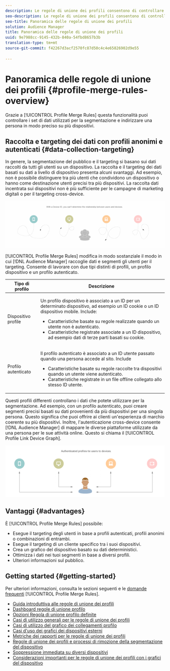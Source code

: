 ```yaml
---
description: Le regole di unione dei profili consentono di controllare i set di dati utilizzati per la segmentazione e di eseguire il targeting accurato di una persona su più dispositivi.
seo-description: Le regole di unione dei profili consentono di controllare i set di dati utilizzati per la segmentazione e di eseguire il targeting accurato di una persona su più dispositivi.
seo-title: Panoramica delle regole di unione dei profili
solution: Audience Manager
title: Panoramica delle regole di unione dei profili
uuid: 9e7988cc-9145-432b-840a-54fbd8657b3b
translation-type: tm+mt
source-git-commit: f42267d3acf2570fc87d50c4c4e65826902d9e55

---
```



# Panoramica delle regole di unione dei profili {#profile-merge-rules-overview}

Grazie a [!UICONTROL Profile Merge Rules] questa funzionalità puoi controllare i set di dati utilizzati per la segmentazione e indirizzare una persona in modo preciso su più dispositivi.

## Raccolta e targeting dei dati con profili anonimi e autenticati {#data-collection-targeting}

In genere, la segmentazione del pubblico e il targeting si basano sui dati raccolti da tutti gli utenti su un dispositivo. La raccolta e il targeting dei dati basati su dati a livello di dispositivo presenta alcuni svantaggi. Ad esempio, non è possibile distinguere tra più utenti che condividono un dispositivo o hanno come destinazione utenti precisi tra più dispositivi. La raccolta dati incentrata sui dispositivi non è più sufficiente per le campagne di marketing digitali o per il targeting cross-device.

![](assets/unauthenticated2.png)

[!UICONTROL Profile Merge Rules] modifica in modo sostanziale il modo in cui [!DNL Audience Manager] raccoglie dati e segmenti gli utenti per il targeting. Consente di lavorare con due tipi distinti di profili, un profilo dispositivo e un profilo autenticato.

<table id="table_CE98C0E32A964B27804736A896233869"> 
 <thead> 
  <tr> 
   <th colname="col1" class="entry"> Tipo di profilo </th> 
   <th colname="col2" class="entry"> Descrizione </th> 
  </tr> 
 </thead>
 <tbody> 
  <tr> 
   <td colname="col1"> Dispositivo profile </td> 
   <td colname="col2"> <p>Un profilo dispositivo è associato a un ID per un determinato dispositivo, ad esempio un ID cookie o un ID dispositivo mobile. Include: </p> <p>
     <ul id="ul_0420875DE65E44FFAC76E0DD205CFEC4"> 
      <li id="li_044AD85C644A41FB8EF48164BAC0CE34">Caratteristiche basate su regole realizzate quando un utente non è autenticato. </li> 
      <li id="li_984D9790A6984139AFCFC2DFE4DF1BFC">Caratteristiche registrate associate a un ID dispositivo, ad esempio dati di terze parti basati su cookie. </li>
     </ul> </p> </td>
  </tr>
  <tr> 
   <td colname="col1"> Profilo autenticato </td> 
   <td colname="col2"> <p>Il profilo autenticato è associato a un ID utente passato quando una persona accede al sito. Include </p>
    <ul id="ul_18319CAA875148DBAE095134D42637B3"> 
     <li id="li_E24BD33E049849E5A594B0750F530475">Caratteristiche basate su regole raccolte tra dispositivi quando un utente viene autenticato. </li>
     <li id="li_531AC9E0EC9D45108457FEC8E8D4E66C">Caratteristiche registrate in un file offline collegato allo stesso ID utente. </li>
    </ul> </td>
  </tr>
 </tbody>
</table>

Questi profili differenti controllano i dati che potete utilizzare per la segmentazione. Ad esempio, con un profilo autenticato, puoi creare segmenti precisi basati su dati provenienti da più dispositivi per una singola persona. Questo significa che puoi offrire ai clienti un'esperienza di marchio coerente su più dispositivi. Inoltre, l'autenticazione cross-device consente [!DNL Audience Manager] di mappare le diverse piattaforme utilizzate da una persona per le sue attività online. Questo si chiama il [!UICONTROL Profile Link Device Graph].

![](assets/authenticated2.png)

## Vantaggi {#advantages}

È [!UICONTROL Profile Merge Rules] possibile:

* Esegue il targeting degli utenti in base a profili autenticati, profili anonimi o combinazioni di entrambi.
* Esegue il targeting di un cliente specifico tra i suoi dispositivi.
* Crea un grafico del dispositivo basato su dati deterministici.
* Ottimizza i dati nei tuoi segmenti in base a diversi profili.
* Ulteriori informazioni sul pubblico.

## Getting started {#getting-started}

Per ulteriori informazioni, consulta le sezioni seguenti e le [domande frequenti](../../faq/faq-profile-merge.md) [!UICONTROL Profile Merge Rules].

* [Guida introduttiva alle regole di unione dei profili](/help/using/features/profile-merge-rules/merge-rules-start.md)
* [Dashboard regole di unione profilo](/help/using/features/profile-merge-rules/merge-rules-dashboard.md)
* [Opzioni Regola di unione profilo definite](/help/using/features/profile-merge-rules/merge-rule-definitions.md)
* [Casi di utilizzo generali per le regole di unione dei profili](/help/using/features/profile-merge-rules/merge-rule-targeting-options.md)
* [Casi di utilizzo del grafico dei collegamenti profilo](/help/using/features/profile-merge-rules/profile-link-use-case.md)
* [Casi d'uso dei grafici dei dispositivi esterni](/help/using/features/profile-merge-rules/external-graph-use-cases.md)
* [Metriche dei rapporti per le regole di unione dei profili](/help/using/features/profile-merge-rules/profile-link-metrics.md)
* [Regole di unione dei profili e processi di rimozione della segmentazione del dispositivo](/help/using/features/profile-merge-rules/merge-rule-unsegment.md)
* [Soppressione immediata su diversi dispositivi](/help/using/features/profile-merge-rules/instant-cross-device-suppression.md)
* [Considerazioni importanti per le regole di unione dei profili con i grafici del dispositivo](/help/using/features/profile-merge-rules/considerations-pmr-device-graph.md)
